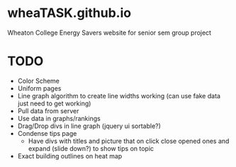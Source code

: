 # wheaTASK.github.io
Wheaton College Energy Savers website for senior sem group project

# TODO
* Color Scheme
* Uniform pages
* Line graph algorithm to create line widths working (can use fake data just need to get working)
* Pull data from server
* Use data in graphs/rankings
* Drag/Drop divs in line graph (jquery ui sortable?)
* Condense tips page
  * Have divs with titles and picture that on click close opened ones and expand (slide down?) to show tips on topic
* Exact building outlines on heat map